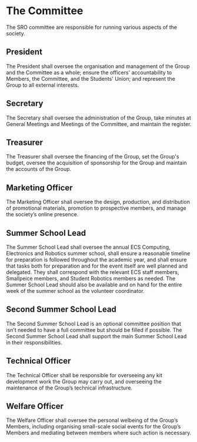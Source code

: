 # The Committee

The SRO committee are responsible for running various aspects of the society.

## President

The President shall oversee the organisation and management of the Group and the Committee as a whole; ensure the officers' accountability to Members, the Committee, and the Students' Union; and represent the Group to all external interests.

## Secretary

The Secretary shall oversee the administration of the Group, take minutes at General Meetings and Meetings of the Committee, and maintain the register.

## Treasurer

The Treasurer shall oversee the financing of the Group, set the Group's budget, oversee the acquisition of sponsorship for the Group and maintain the accounts of the Group.

## Marketing Officer

The Marketing Officer shall oversee the design, production, and distribution of promotional materials, promotion to prospective members, and manage the society’s online presence.

## Summer School Lead

The Summer School Lead shall oversee the annual ECS Computing, Electronics and Robotics summer school, shall ensure a reasonable timeline for preparation is followed throughout the academic year, and shall ensure that tasks both for preparation and for the event itself are well planned and delegated. They shall correspond with the relevant ECS staff members, Smallpeice members, and Student Robotics members as needed. The Summer School Lead should also be available and on hand for the entire week of the summer school as the volunteer coordinator.

## Second Summer School Lead

The Second Summer School Lead is an optional committee position that isn’t needed to have a full committee but should be filled if possible. The Second Summer School Lead shall support the main Summer School Lead in their responsibilities.

## Technical Officer

The Technical Officer shall be responsible for overseeing any kit development work the Group may carry out, and overseeing the maintenance of the Group’s technical infrastructure.

## Welfare Officer

The Welfare Officer shall oversee the personal welbeing of the Group’s Members, including organising small-scale social events for the Group’s Members and mediating between members where such action is necessary.
